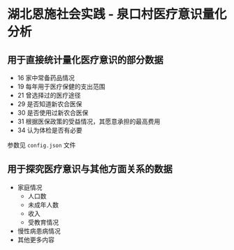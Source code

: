 # 湖北恩施社会实践 - 泉口村医疗意识量化分析

## 用于直接统计量化医疗意识的部分数据

- 16 家中常备药品情况
- 19 每年用于医疗保健的支出范围
- 21 曾选择过的医疗途径
- 29 是否知道新农合医保
- 30 是否使用过新农合医保
- 31 根据医保政策的受益情况，其愿意承担的最高费用
- 34 认为体检是否有必要

参数见 `config.json` 文件

## 用于探究医疗意识与其他方面关系的数据

- 家庭情况
  - 人口数
  - 未成年人数
  - 收入
  - 受教育情况
- 慢性病患病情况
- 其他更多内容

